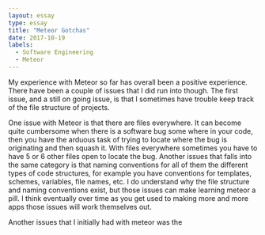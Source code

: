 ```yaml
---
layout: essay
type: essay
title: "Meteor Gotchas"
date: 2017-10-19
labels:
  - Software Engineering
  - Meteor
---
```


My experience with Meteor so far has overall been a positive experience. There have been a couple of issues that I did run into though. The first issue, and a still on going issue, is that I sometimes have trouble keep track of the file structure of projects. 

One issue with Meteor is that there are files everywhere. It can become quite cumbersome when there is a software bug some where in your code, then you have the arduous task of trying to locate where the bug is originating and then squash it. With files everywhere sometimes you have to have 5 or 6 other files open to locate the bug. Another issues that falls into the same category is that naming conventions for all of them the different types of code structures, for example you have conventions for templates, schemes, variables, file names, etc. I do understand why the file structure and naming conventions exist, but those issues can make learning meteor a pill. I think eventually over time as you get used to making more and more apps those issues will work themselves out.

Another issues that I initially had with meteor was the 
